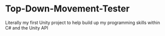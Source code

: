 # Top-Down-Movement-Tester
Literally my first Unity project to help build up my programming skills within C# and the Unity API
